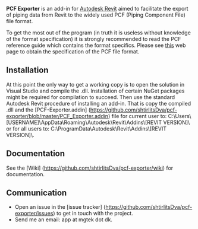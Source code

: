 **PCF Exporter** is an add-in for [Autodesk Revit](http://www.autodesk.com/products/revit-family/overview) aimed to facilitate the export of piping data from Revit to the widely used PCF (Piping Component File) file format.

To get the most out of the program (in truth it is useless without knowledge of the format specification) it is strongly recommended to read the PCF reference guide which contains the format specifics. Please see [this](http://www.intergraph.com/assets/pressreleases/2015/05-12-2015.aspx) web page to obtain the specification of the PCF file format.

## Installation

At this point the only way to get a working copy is to open the solution in Visual Studio and compile the .dll. Installation of certain NuGet packages might be required for compilation to succeed. Then use the standard Autodesk Revit procedure of installing an add-in. That is copy the compiled .dll and the [PCF-Exporter.addin] (https://github.com/shtirlitsDva/pcf-exporter/blob/master/PCF_Exporter.addin) file for current user to: C:\Users\\[USERNAME]\AppData\Roaming\Autodesk\Revit\Addins\\[REVIT VERSION]\ or for all users to: C:\ProgramData\Autodesk\Revit\Addins\\[REVIT VERSION]\\.

## Documentation

See the [Wiki] (https://github.com/shtirlitsDva/pcf-exporter/wiki) for documentation.

## Communication

- Open an issue in the [issue tracker] (https://github.com/shtirlitsDva/pcf-exporter/issues) to get in touch with the project.
- Send me an email: app at mgtek dot dk.
